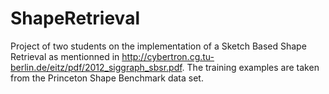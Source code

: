 # ShapeRetrieval
Project of two students on the implementation of a Sketch Based Shape Retrieval as mentionned in http://cybertron.cg.tu-berlin.de/eitz/pdf/2012_siggraph_sbsr.pdf. The training examples are taken from the Princeton Shape Benchmark data set.
